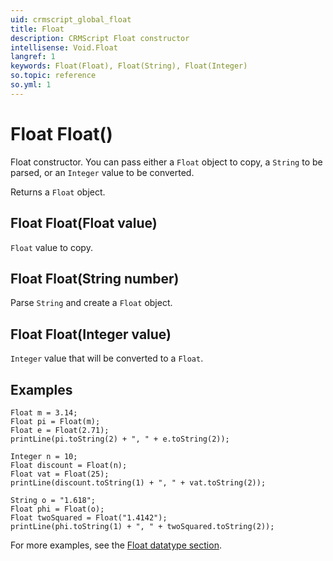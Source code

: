 ```yaml
---
uid: crmscript_global_float
title: Float
description: CRMScript Float constructor
intellisense: Void.Float
langref: 1
keywords: Float(Float), Float(String), Float(Integer)
so.topic: reference
so.yml: 1
---
```


# Float Float()

Float constructor. You can pass either a `Float` object to copy, a `String` to be parsed, or an `Integer` value to be converted.

Returns a `Float` object.

## Float Float(Float value)

`Float` value to copy.

## Float Float(String number)

Parse `String` and create a `Float` object.

## Float Float(Integer value)

`Integer` value that will be converted to a `Float`.

## Examples

```crmscript!
Float m = 3.14;
Float pi = Float(m);
Float e = Float(2.71);
printLine(pi.toString(2) + ", " + e.toString(2));
```

```crmscript!
Integer n = 10;
Float discount = Float(n);
Float vat = Float(25);
printLine(discount.toString(1) + ", " + vat.toString(2));
```

```crmscript!
String o = "1.618";
Float phi = Float(o);
Float twoSquared = Float("1.4142");
printLine(phi.toString(1) + ", " + twoSquared.toString(2));
```

For more examples, see the [Float datatype section][1].

<!-- Referenced links -->
[1]: ../../datatypes/float-type.md
